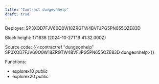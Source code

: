 ```yaml
---
title: "Contract dungeonhelp"
draft: true
---
```

Deployer: SP3XQD7FJV60Q0W18ZRGTW4BVFJPG5PN655QZE83D


 



Block height: 171636 (2024-10-27T19:41:32.000Z)

Source code: {{<contractref "dungeonhelp" SP3XQD7FJV60Q0W18ZRGTW4BVFJPG5PN655QZE83D dungeonhelp>}}

Functions:

* explorex10 _public_
* explorex20 _public_
